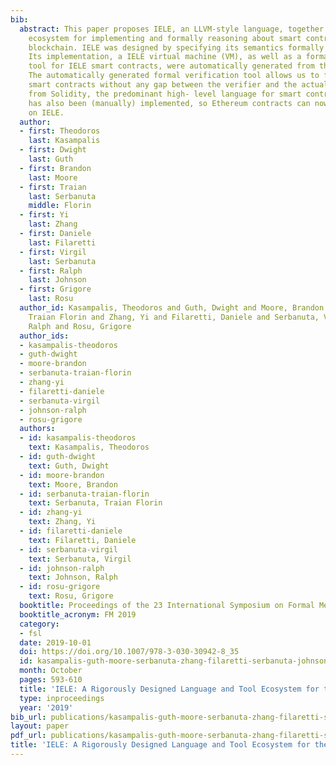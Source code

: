 ```yaml
---
bib:
  abstract: This paper proposes IELE, an LLVM-style language, together with a tool
    ecosystem for implementing and formally reasoning about smart contracts on the
    blockchain. IELE was designed by specifying its semantics formally in the K framework.
    Its implementation, a IELE virtual machine (VM), as well as a formal verification
    tool for IELE smart contracts, were automatically generated from the formal specification.
    The automatically generated formal verification tool allows us to formally verify
    smart contracts without any gap between the verifier and the actual VM. A compiler
    from Solidity, the predominant high- level language for smart contracts, to IELE
    has also been (manually) implemented, so Ethereum contracts can now also be executed
    on IELE.
  author:
  - first: Theodoros
    last: Kasampalis
  - first: Dwight
    last: Guth
  - first: Brandon
    last: Moore
  - first: Traian
    last: Serbanuta
    middle: Florin
  - first: Yi
    last: Zhang
  - first: Daniele
    last: Filaretti
  - first: Virgil
    last: Serbanuta
  - first: Ralph
    last: Johnson
  - first: Grigore
    last: Rosu
  author_id: Kasampalis, Theodoros and Guth, Dwight and Moore, Brandon and Serbanuta,
    Traian Florin and Zhang, Yi and Filaretti, Daniele and Serbanuta, Virgil and Johnson,
    Ralph and Rosu, Grigore
  author_ids:
  - kasampalis-theodoros
  - guth-dwight
  - moore-brandon
  - serbanuta-traian-florin
  - zhang-yi
  - filaretti-daniele
  - serbanuta-virgil
  - johnson-ralph
  - rosu-grigore
  authors:
  - id: kasampalis-theodoros
    text: Kasampalis, Theodoros
  - id: guth-dwight
    text: Guth, Dwight
  - id: moore-brandon
    text: Moore, Brandon
  - id: serbanuta-traian-florin
    text: Serbanuta, Traian Florin
  - id: zhang-yi
    text: Zhang, Yi
  - id: filaretti-daniele
    text: Filaretti, Daniele
  - id: serbanuta-virgil
    text: Serbanuta, Virgil
  - id: johnson-ralph
    text: Johnson, Ralph
  - id: rosu-grigore
    text: Rosu, Grigore
  booktitle: Proceedings of the 23 International Symposium on Formal Methods (FM'19)
  booktitle_acronym: FM 2019
  category:
  - fsl
  date: 2019-10-01
  doi: https://doi.org/10.1007/978-3-030-30942-8_35
  id: kasampalis-guth-moore-serbanuta-zhang-filaretti-serbanuta-johnson-rosu-2019-fm
  month: October
  pages: 593-610
  title: 'IELE: A Rigorously Designed Language and Tool Ecosystem for the Blockchain'
  type: inproceedings
  year: '2019'
bib_url: publications/kasampalis-guth-moore-serbanuta-zhang-filaretti-serbanuta-johnson-rosu-2019-fm.bib
layout: paper
pdf_url: publications/kasampalis-guth-moore-serbanuta-zhang-filaretti-serbanuta-johnson-rosu-2019-fm.pdf
title: 'IELE: A Rigorously Designed Language and Tool Ecosystem for the Blockchain'
---
```

